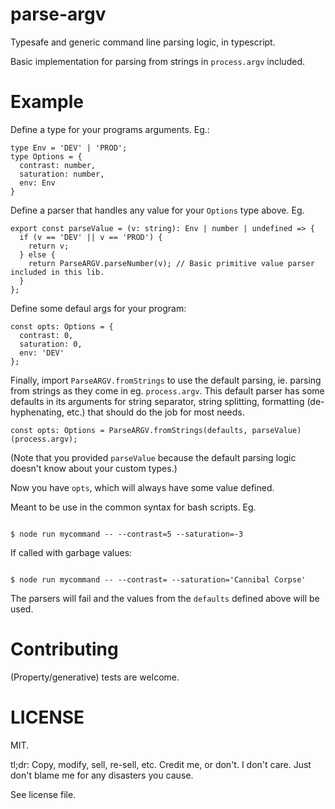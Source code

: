 # parse-argv

Typesafe and generic command line parsing logic, in typescript.

Basic implementation for parsing from strings in `process.argv` included.

# Example

Define a type for your programs arguments. Eg.:

```
type Env = 'DEV' | 'PROD';
type Options = {
  contrast: number,
  saturation: number,
  env: Env
}
```

Define a parser that handles any value for your `Options` type above. Eg.

```
export const parseValue = (v: string): Env | number | undefined => {
  if (v == 'DEV' || v == 'PROD') {
    return v;
  } else {
    return ParseARGV.parseNumber(v); // Basic primitive value parser included in this lib.
  }
};
```

Define some defaul args for your program:

```
const opts: Options = {
  contrast: 0,
  saturation: 0,
  env: 'DEV'
};
```

Finally, import `ParseARGV.fromStrings` to use the default parsing, ie. parsing from strings as they come in eg. `process.argv`. This default parser has some defaults in its arguments for string separator, string splitting, formatting (de-hyphenating, etc.) that should do the job for most needs.

```
const opts: Options = ParseARGV.fromStrings(defaults, parseValue)(process.argv);

```

(Note that you provided `parseValue` because the default parsing logic doesn't know about your custom types.)

Now you have `opts`, which will always have some value defined.

Meant to be use in the common syntax for bash scripts. Eg.

```

$ node run mycommand -- --contrast=5 --saturation=-3

```

If called with garbage values:

```

$ node run mycommand -- --contrast= --saturation='Cannibal Corpse'

```

The parsers will fail and the values from the `defaults` defined above will be used.

# Contributing

(Property/generative) tests are welcome.

# LICENSE

MIT.

tl;dr: Copy, modify, sell, re-sell, etc. Credit me, or don't. I don't care. Just don't blame me for any disasters you cause.

See license file.
